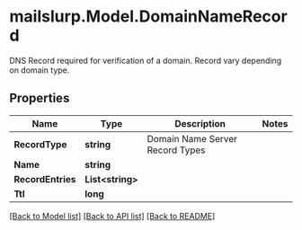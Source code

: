 # mailslurp.Model.DomainNameRecord
DNS Record required for verification of a domain. Record vary depending on domain type.
## Properties

Name | Type | Description | Notes
------------ | ------------- | ------------- | -------------
**RecordType** | **string** | Domain Name Server Record Types | 
**Name** | **string** |  | 
**RecordEntries** | **List&lt;string&gt;** |  | 
**Ttl** | **long** |  | 

[[Back to Model list]](../README#documentation-for-models) [[Back to API list]](../README#documentation-for-api-endpoints) [[Back to README]](../README)

